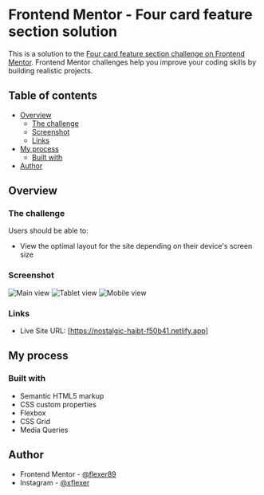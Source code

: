 # Frontend Mentor - Four card feature section solution

This is a solution to the [Four card feature section challenge on Frontend Mentor](https://www.frontendmentor.io/challenges/four-card-feature-section-weK1eFYK). Frontend Mentor challenges help you improve your coding skills by building realistic projects. 

## Table of contents

- [Overview](#overview)
  - [The challenge](#the-challenge)
  - [Screenshot](#screenshot)
  - [Links](#links)
- [My process](#my-process)
  - [Built with](#built-with)
- [Author](#author)

## Overview

### The challenge

Users should be able to:

- View the optimal layout for the site depending on their device's screen size

### Screenshot

![Main view](https://i.imgur.com/tCmiHQM.png)
![Tablet view](https://i.imgur.com/L9YDqbf.png)
![Mobile view](https://i.imgur.com/shh0s1j.png)

### Links

- Live Site URL: [https://nostalgic-haibt-f50b41.netlify.app]

## My process

### Built with

- Semantic HTML5 markup
- CSS custom properties
- Flexbox
- CSS Grid
- Media Queries

## Author

- Frontend Mentor - [@flexer89](https://www.frontendmentor.io/profile/flexer89)
- Instagram - [@xflexer](https://www.instagram.com/xflexer/)
